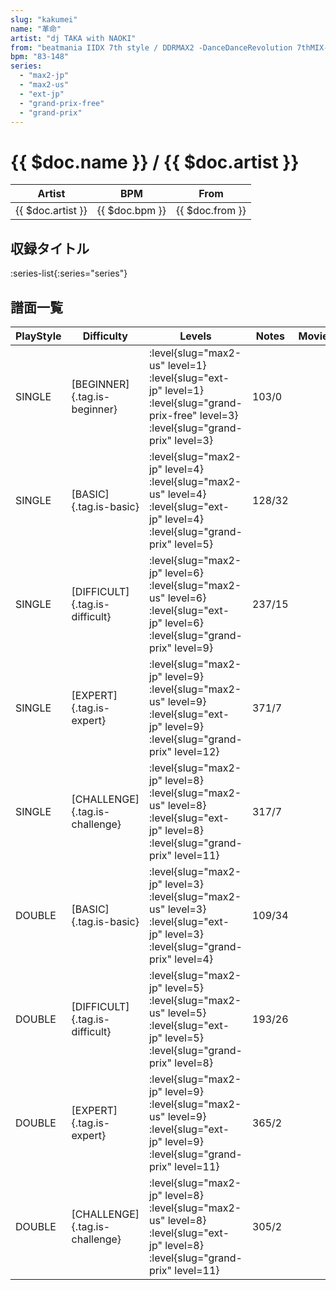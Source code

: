 ```yaml
---
slug: "kakumei"
name: "革命"
artist: "dj TAKA with NAOKI"
from: "beatmania IIDX 7th style / DDRMAX2 -DanceDanceRevolution 7thMIX-"
bpm: "83-148"
series:
  - "max2-jp"
  - "max2-us"
  - "ext-jp"
  - "grand-prix-free"
  - "grand-prix"
---
```


# {{ $doc.name }} / {{ $doc.artist }}

|Artist|BPM|From|
|------|---|----|
|{{ $doc.artist }}|{{ $doc.bpm }}|{{ $doc.from }}|

## 収録タイトル

:series-list{:series="series"}

## 譜面一覧

|PlayStyle|Difficulty|Levels|Notes|Movie|
|---------|----------|------|-----|-----|
|SINGLE|[BEGINNER]{.tag.is-beginner}|<div class="field is-grouped is-grouped-multiline"> :level{slug="max2-us" level=1} :level{slug="ext-jp" level=1} :level{slug="grand-prix-free" level=3} :level{slug="grand-prix" level=3}</div>|103/0||
|SINGLE|[BASIC]{.tag.is-basic}|<div class="field is-grouped is-grouped-multiline"> :level{slug="max2-jp" level=4} :level{slug="max2-us" level=4} :level{slug="ext-jp" level=4} :level{slug="grand-prix" level=5}</div>|128/32||
|SINGLE|[DIFFICULT]{.tag.is-difficult}|<div class="field is-grouped is-grouped-multiline"> :level{slug="max2-jp" level=6} :level{slug="max2-us" level=6} :level{slug="ext-jp" level=6} :level{slug="grand-prix" level=9}</div>|237/15||
|SINGLE|[EXPERT]{.tag.is-expert}|<div class="field is-grouped is-grouped-multiline"> :level{slug="max2-jp" level=9} :level{slug="max2-us" level=9} :level{slug="ext-jp" level=9} :level{slug="grand-prix" level=12}</div>|371/7||
|SINGLE|[CHALLENGE]{.tag.is-challenge}|<div class="field is-grouped is-grouped-multiline"> :level{slug="max2-jp" level=8} :level{slug="max2-us" level=8} :level{slug="ext-jp" level=8} :level{slug="grand-prix" level=11}</div>|317/7||
|DOUBLE|[BASIC]{.tag.is-basic}|<div class="field is-grouped is-grouped-multiline"> :level{slug="max2-jp" level=3} :level{slug="max2-us" level=3} :level{slug="ext-jp" level=3} :level{slug="grand-prix" level=4}</div>|109/34||
|DOUBLE|[DIFFICULT]{.tag.is-difficult}|<div class="field is-grouped is-grouped-multiline"> :level{slug="max2-jp" level=5} :level{slug="max2-us" level=5} :level{slug="ext-jp" level=5} :level{slug="grand-prix" level=8}</div>|193/26||
|DOUBLE|[EXPERT]{.tag.is-expert}|<div class="field is-grouped is-grouped-multiline"> :level{slug="max2-jp" level=9} :level{slug="max2-us" level=9} :level{slug="ext-jp" level=9} :level{slug="grand-prix" level=11}</div>|365/2||
|DOUBLE|[CHALLENGE]{.tag.is-challenge}|<div class="field is-grouped is-grouped-multiline"> :level{slug="max2-jp" level=8} :level{slug="max2-us" level=8} :level{slug="ext-jp" level=8} :level{slug="grand-prix" level=11}</div>|305/2||
